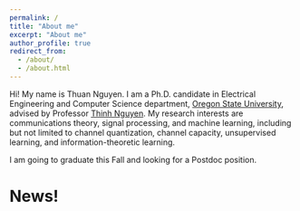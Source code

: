 ```yaml
---
permalink: /
title: "About me"
excerpt: "About me"
author_profile: true
redirect_from: 
  - /about/
  - /about.html
---
```


Hi! My name is Thuan Nguyen. I am a Ph.D. candidate in Electrical Engineering and Computer Science department, [Oregon State University](https://oregonstate.edu), advised by Professor [Thinh Nguyen](http://web.engr.oregonstate.edu/~thinhq/). My research interests are communications theory, signal processing, and machine learning, including but not limited to channel quantization, channel capacity, unsupervised learning, and information-theoretic learning. 

I am going to graduate this Fall and looking for a Postdoc position.  

News!
======


